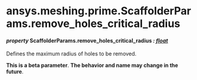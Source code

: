 <a id="ansys-meshing-prime-scaffolderparams-remove-holes-critical-radius"></a>

# ansys.meshing.prime.ScaffolderParams.remove_holes_critical_radius

<a id="ansys.meshing.prime.ScaffolderParams.remove_holes_critical_radius"></a>

#### *property* ScaffolderParams.remove_holes_critical_radius *: [float](https://docs.python.org/3.11/library/functions.html#float)*

Defines the maximum radius of holes to be removed.

**This is a beta parameter**. **The behavior and name may change in the future**.

<!-- !! processed by numpydoc !! -->
